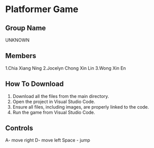 # Platformer Game

## Group Name
UNKNOWN

## Members
1.Chia Xiang Ning
2.Jocelyn Chong Xin Lin
3.Wong Xin En

## How To Download
1) Download all the files from the main directory.
2) Open the project in Visual Studio Code.
3) Ensure all files, including images, are properly linked to the code.
4) Run the game from Visual Studio Code.

## Controls
A- move right
D- move left
Space - jump
